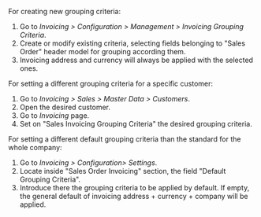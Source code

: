 For creating new grouping criteria:

1.  Go to *Invoicing \> Configuration \> Management \> Invoicing
    Grouping Criteria*.
2.  Create or modify existing criteria, selecting fields belonging to
    "Sales Order" header model for grouping according them.
3.  Invoicing address and currency will always be applied with the
    selected ones.

For setting a different grouping criteria for a specific customer:

1.  Go to *Invoicing \> Sales \> Master Data \> Customers*.
2.  Open the desired customer.
3.  Go to *Invoicing* page.
4.  Set on "Sales Invoicing Grouping Criteria" the desired grouping
    criteria.

For setting a different default grouping criteria than the standard for
the whole company:

1.  Go to *Invoicing \> Configuration\> Settings*.
2.  Locate inside "Sales Order Invoicing" section, the field "Default
    Grouping Criteria".
3.  Introduce there the grouping criteria to be applied by default. If
    empty, the general default of invoicing address + currency + company
    will be applied.
